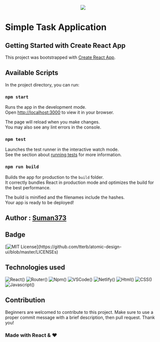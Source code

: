 <p align="center"><img src="https://user-images.githubusercontent.com/95040233/175240087-2526730f-dfcf-4ca0-9595-9e82bfb0e198.png"></p>

# Simple Task Application

## Getting Started with Create React App

This project was bootstrapped with [Create React App](https://github.com/facebook/create-react-app).

## Available Scripts

In the project directory, you can run:

### `npm start`

Runs the app in the development mode.\
Open [http://localhost:3000](http://localhost:3000) to view it in your browser.

The page will reload when you make changes.\
You may also see any lint errors in the console.

### `npm test`

Launches the test runner in the interactive watch mode.\
See the section about [running tests](https://facebook.github.io/create-react-app/docs/running-tests) for more information.

### `npm run build`

Builds the app for production to the `build` folder.\
It correctly bundles React in production mode and optimizes the build for the best performance.

The build is minified and the filenames include the hashes.\
Your app is ready to be deployed!

## Author : [Suman373](https://github.com/Suman373)

## Badge

[![MIT License](https://img.shields.io/apm/l/atomic-design-ui.svg?)](https://github.com/tterb/atomic-design-ui/blob/master/LICENSEs)

## Technologies used

![React()](https://img.shields.io/badge/React-20232A?style=for-the-badge&logo=react&logoColor=61DAFB) ![Router()](https://img.shields.io/badge/React_Router-CA4245?style=for-the-badge&logo=react-router&logoColor=white) ![Npm()](https://img.shields.io/badge/npm-CB3837?style=for-the-badge&logo=npm&logoColor=white) ![VSCode()](https://img.shields.io/badge/Visual_Studio_Code-0078D4?style=for-the-badge&logo=visual%20studio%20code&logoColor=white)
![Netlify()](https://img.shields.io/badge/Netlify-00C7B7?style=for-the-badge&logo=netlify&logoColor=white) ![Html()](https://img.shields.io/badge/HTML5-E34F26?style=for-the-badge&logo=html5&logoColor=white) ![CSS()](https://img.shields.io/badge/CSS3-1572B6?style=for-the-badge&logo=css3&logoColor=white) ![Javascript()](https://img.shields.io/badge/JavaScript-323330?style=for-the-badge&logo=javascript&logoColor=F7DF1E)


## Contribution

Beginners are welcomed to contribute to this project. Make sure to use a proper commit message with a brief description, then pull request. Thank you!
 
 ### Made with React & &#10084;
